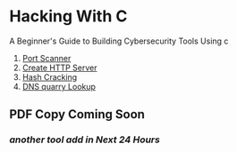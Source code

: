 # Hacking With C
 A Beginner's Guide to Building Cybersecurity Tools Using c


<ol>

<li>
<a href="https://github.com/rafiqnur007/Hacking-with-C/blob/a59932d504a1a6422f3717ca424c7f9a83602033/port%20scanner">
Port Scanner </a> 
<li>
<a href="https://github.com/rafiqnur007/Hacking-with-C/blob/a59932d504a1a6422f3717ca424c7f9a83602033/create%20http%20server"> Create HTTP Server </a>
<li>
<a href="https://github.com/rafiqnur007/Hacking-with-C/blob/a59932d504a1a6422f3717ca424c7f9a83602033/Hash%20cracking">
Hash Cracking </a>
<li>
<a href="https://github.com/rafiqnur007/Hacking-with-C/blob/a59932d504a1a6422f3717ca424c7f9a83602033/DNS%20%20quary%20lookup"> DNS quarry Lookup </a>
</li>


</ol>






<h2> PDF Copy Coming Soon </h2>
<h3> <i> another tool add in Next 24 Hours </i> </h3>
